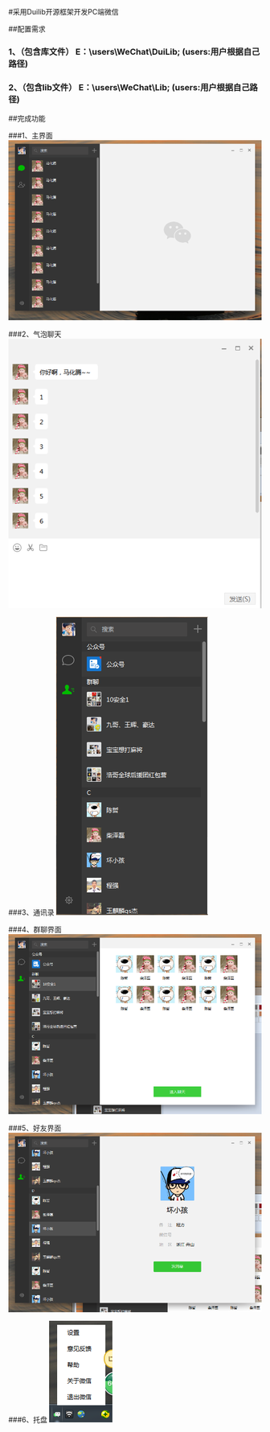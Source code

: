 
#采用Duilib开源框架开发PC端微信

##配置需求
### 1、（包含库文件） E：\users\WeChat\DuiLib; (users:用户根据自己路径)
### 2、（包含lib文件） E：\users\WeChat\Lib;    (users:用户根据自己路径)

##完成功能

###1、主界面
![主界面](Logo/c1.png)

###2、气泡聊天
![气泡聊天](Logo/c2.png)

###3、通讯录
![通讯录](Logo/c3.png)

###4、群聊界面
![群聊界面](Logo/c4.png)

###5、好友界面
![好友界面](Logo/c5.png)

###6、托盘
![托盘](Logo/c6.png)
